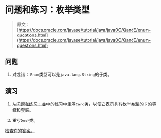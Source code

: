 # 问题和练习：枚举类型

> 原文： [https://docs.oracle.com/javase/tutorial/java/javaOO/QandE/enum-questions.html](https://docs.oracle.com/javase/tutorial/java/javaOO/QandE/enum-questions.html)

## 问题

1.  对或错： `Enum`类型可以是`java.lang.String`的子类。

## 演习

1.  从[问题和练习：类](creating-questions.html)中的练习中重写`Card`类，以便它表示具有枚举类型的卡的等级和套装。

2.  重写`Deck`类。

[检查你的答案。](enum-answers.html)